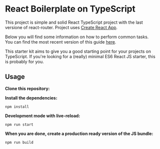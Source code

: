# React Boilerplate on TypeScript

This project is simple and solid React TypeScript project with the last versione of react-router. Project uses [Create React App](https://github.com/facebookincubator/create-react-app).

Below you will find some information on how to perform common tasks.<br>
You can find the most recent version of this guide [here](https://github.com/facebookincubator/create-react-app/blob/master/packages/react-scripts/template/README.md).

This starter kit aims to give you a good starting point for your projects on TypeScript. If you're looking for a (really) minimal ES6 React JS starter, this is probably for you.


## Usage

__Clone this repository:__

__Install the dependencies:__

`npm install`

__Development mode with live-reload:__

`npm run start`

__When you are done, create a production ready version of the JS bundle:__

`npm run build`
